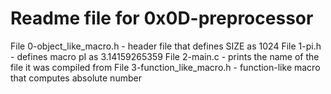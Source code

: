 # Readme file for 0x0D-preprocessor

File 0-object_like_macro.h - header file that defines SIZE as 1024 
File 1-pi.h - defines macro pI as 3.14159265359 
File 2-main.c - prints the name of the file it was compiled from 
File 3-function_like_macro.h - function-like macro that computes absolute number     
